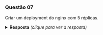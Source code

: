 ### Questão 07

Criar um deployment do nginx com 5 réplicas.

<details> 
  <summary><b>Resposta</b> <em>(clique para ver a resposta)</em></summary>

```bash
kubectl create deployment meu-deployment --image=nginx --replicas=3 --dry-run=client -o yaml > meu-deployment.yaml

kubectl create -f meu-deployment.yaml
```

O arquivo meu-deployment.yaml foi versionado para facilitar o entendimento.

</details>